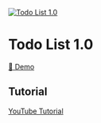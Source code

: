 [![Todo List 1.0](https://i.postimg.cc/pT1y0MWf/Screenshot-2023-04-01-114630.png)](https://www.youtube.com/watch?v=cOUNOi297Mw "Todo List 1.0 Tutorial")

# Todo List 1.0

[🫰 Demo](https://chic-pegasus-e21218.netlify.app/)

## Tutorial

[YouTube Tutorial](https://www.youtube.com/watch?v=cOUNOi297Mw)
